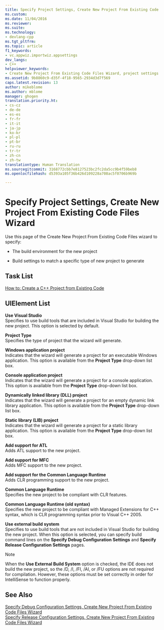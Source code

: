 ```yaml
---
title: Specify Project Settings, Create New Project From Existing Code Files Wizard | Microsoft Docs
ms.custom: 
ms.date: 11/04/2016
ms.reviewer: 
ms.suite: 
ms.technology:
- devlang-cpp
ms.tgt_pltfrm: 
ms.topic: article
f1_keywords:
- vc.appwiz.importwiz.appsettings
dev_langs:
- C++
helpviewer_keywords:
- Create New Project From Existing Code Files Wizard, project settings
ms.assetid: 9b8860c9-d35f-4f18-9565-2934d3d7f569
caps.latest.revision: 13
author: mikeblome
ms.author: mblome
manager: ghogen
translation.priority.ht:
- cs-cz
- de-de
- es-es
- fr-fr
- it-it
- ja-jp
- ko-kr
- pl-pl
- pt-br
- ru-ru
- tr-tr
- zh-cn
- zh-tw
translationtype: Human Translation
ms.sourcegitcommit: 3168772cbb7e8127523bc2fc2da5cc9b4f59beb8
ms.openlocfilehash: d5393a105f36b426d109228a708ac5f0706b969b

---
```

# Specify Project Settings, Create New Project From Existing Code Files Wizard
Use this page of the Create New Project From Existing Code Files wizard to specify:  
  
-   The build environment for the new project  
  
-   Build settings to match a specific type of new project to generate  
  
## Task List  
 [How to: Create a C++ Project from Existing Code](../ide/how-to-create-a-cpp-project-from-existing-code.md)  
  
## UIElement List  
 **Use Visual Studio**  
 Specifies to use build tools that are included in Visual Studio for building the new project. This option is selected by default.  
  
 **Project Type**  
 Specifies the type of project that the wizard will generate.  
  
 **Windows application project**  
 Indicates that the wizard will generate a project for an executable Windows application. This option is available from the **Project Type** drop-down list box.  
  
 **Console application project**  
 Indicates that the wizard will generate a project for a console application. This option is available from the **Project Type** drop-down list box.  
  
 **Dynamically linked library (DLL) project**  
 Indicates that the wizard will generate a project for an empty dynamic link library application. This option is available from the **Project Type** drop-down list box.  
  
 **Static library (LIB) project**  
 Indicates that the wizard will generate a project for a static library application. This option is available from the **Project Type** drop-down list box.  
  
 **Add support for ATL**  
 Adds ATL support to the new project.  
  
 **Add support for MFC**  
 Adds MFC support to the new project.  
  
 **Add support for the Common Language Runtime**  
 Adds CLR programming support to the new project.  
  
 **Common Language Runtime**  
 Specifies the new project to be compliant with CLR features.  
  
 **Common Language Runtime (old syntax)**  
 Specifies the new project to be compliant with Managed Extensions for C++ syntax, which is CLR programming syntax prior to Visual C++ 2005.  
  
 **Use external build system**  
 Specifies to use build tools that are not included in Visual Studio for building the new project. When this option is selected, you can specify build command lines on the **Specify Debug Configuration Settings** and **Specify Release Configuration Settings** pages.  
  
> [!NOTE]
>  When the **Use External Build System** option is checked, the IDE does not build the new project, so the /D, /I, /FI, /AI, or /FU options are not required for compilation. However, these options must be set correctly in order for IntelliSense to function properly.  
  
## See Also  
 [Specify Debug Configuration Settings, Create New Project From Existing Code Files Wizard](../ide/specify-debug-configuration-settings.md)   
 [Specify Release Configuration Settings, Create New Project From Existing Code Files Wizard](../ide/specify-release-configuration.md)


<!--HONumber=Jan17_HO1-->


